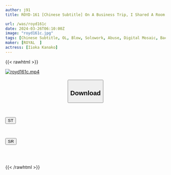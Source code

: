 ```yaml
---
author: j91
title: ROYD-161 [Chinese Subtitle] On A Business Trip, I Shared A Room With My Overbearing, Power-harassed Female Boss... I Restrained Her Body With A Belt, Pushed Up Her Uterus Until My Head Turned White, And Relieved Her Of My Sadness By Making Her Fall Into A Female State With Continuous Creampie.Kana Morisawa

url: /was/royd161c
date: 2024-03-26T06:10:00Z
image: "royd161c.jpg"
tags: [Chinese Subtitle, OL, Blow, Solowork, Abuse, Digital Mosaic, Back	]
maker: [ROYAL  ]
actress: [Iioka Kanako]
---
```



{{< rawhtml >}}

<div class="video" data-videoid="Ry3VAkP6ojhxr2">
    <a href="javascript:;">
        <img src="/was/royd161c/royd161c.jpg" width="WIDTH" height="HEIGHT" alt="royd161c.mp4" loading="lazy">
    </a>
</div>

<script type="text/javascript" src="https://j91.asia/asset/on-demand-st.js"></script>

<br>
  <link rel="stylesheet" href="https://j91.asia/asset/bs5.css">
  
  <center>
  <button class="btn btn-primary" type="button" data-bs-toggle="collapse" data-bs-target=".multi-collapse" aria-expanded="false" aria-controls="multiCollapseExample1 multiCollapseExample2"><h2>Download</h2></button></center>
</p>
<div class="row">
  <div class="col">
    <div class="collapse multi-collapse" id="multiCollapseExample1">
      <div class="card card-body">
	      	      <br>
<div class="buttons">  
<p><a href="https://streamtape.to/v/Ry3VAkP6ojhxr2" target="_blank"><button class="btn-hover color-3"><i class="fa fa-download"></i> ST</button></a></p></div>
    </div>
  </div>
</div>
  <div class="col">
    <div class="collapse multi-collapse" id="multiCollapseExample2">
      <div class="card card-body">
	      <br>
<div class="buttons">
<p><a href="https://rubystm.com/hupk6rvtbgo1" target="_blank"><button class="btn-hover color-9"><i class="fa fa-download"></i> SR</button></a></p></div>
<br><br>
      </div>
    </div>
  </div>
</div>

{{< /rawhtml >}}